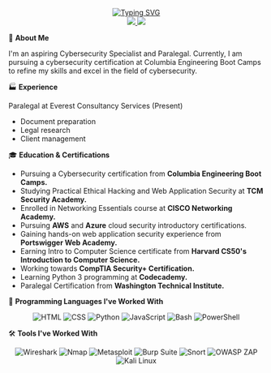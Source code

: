 <p align="center">
<a href="https://github.com/Lodoelama">
    <img src="https://readme-typing-svg.herokuapp.com?font=Times+New+Roman&color=FFD700&size=30&center=true&vCenter=true&multiline=true&width=800&height=150&lines=Lodoe+Lama;Aspiring+Cybersecurity+Specialist+%7C+Paralegal" alt="Typing SVG" />
</a>

<br/>

<a href="https://www.linkedin.com/in/lodoelama/">
    <img src="https://img.shields.io/badge/-Linkedin-0077B5?style=for-the-badge&logo=linkedin&logoColor=white">
</a>
<a href="mailto:lodoelama@gmail.com">
    <img src="https://img.shields.io/badge/-Email-D14836?style=for-the-badge&logo=gmail&logoColor=white">
</a>

<br/> 

</p>

🚀 **About Me** 

I'm an aspiring Cybersecurity Specialist and Paralegal. Currently, I am pursuing a cybersecurity certification at Columbia Engineering Boot Camps to refine my skills and excel in the field of cybersecurity.

🏭 **Experience** 

Paralegal at Everest Consultancy Services (Present)
- Document preparation
- Legal research
- Client management

🎓 **Education & Certifications** 

- Pursuing a Cybersecurity certification from **Columbia Engineering Boot Camps.**
- Studying Practical Ethical Hacking and Web Application Security at **TCM Security Academy.**
- Enrolled in Networking Essentials course at **CISCO Networking Academy.**
- Pursuing **AWS** and **Azure** cloud security introductory certifications.
- Gaining hands-on web application security experience from **Portswigger Web Academy.**
- Earning Intro to Computer Science certificate from **Harvard CS50's Introduction to Computer Science.**
- Working towards **CompTIA Security+ Certification.**
- Learning Python 3 programming at **Codecademy.**
- Paralegal Certification from **Washington Technical Institute.**

🔧 **Programming Languages I've Worked With** 

<p align="center">
<img src="https://img.shields.io/badge/HTML-E34F26?style=for-the-badge&logo=html5&logoColor=white" alt="HTML">
<img src="https://img.shields.io/badge/CSS-1572B6?style=for-the-badge&logo=css3&logoColor=white" alt="CSS">
<img src="https://img.shields.io/badge/Python-3776AB?style=for-the-badge&logo=python&logoColor=white" alt="Python">
<img src="https://img.shields.io/badge/JavaScript-F7DF1E?style=for-the-badge&logo=javascript&logoColor=black" alt="JavaScript">
<img src="https://img.shields.io/badge/Bash-4EAA25?style=for-the-badge&logo=gnu-bash&logoColor=white" alt="Bash">
<img src="https://img.shields.io/badge/PowerShell-5391FE?style=for-the-badge&logo=powershell&logoColor=white" alt="PowerShell">
</p>
    
🛠️ **Tools I've Worked With** 

<p align="center">
<img src="https://img.shields.io/badge/Wireshark-1679A7?style=for-the-badge&logo=wireshark&logoColor=white" alt="Wireshark">
<img src="https://img.shields.io/badge/Nmap-0779A7?style=for-the-badge&logo=nmap&logoColor=white" alt="Nmap">
<img src="https://img.shields.io/badge/Metasploit-000000?style=for-the-badge&logo=metasploit&logoColor=red" alt="Metasploit">
<img src="https://img.shields.io/badge/BurpSuite-FF6400?style=for-the-badge&logo=burpsuite&logoColor=white" alt="Burp Suite">
<img src="https://img.shields.io/badge/Snort-000000?style=for-the-badge&logo=snort&logoColor=yellow" alt="Snort">
<img src="https://img.shields.io/badge/OWASPZAP-000000?style=for-the-badge&logo=owaspzap&logoColor=green" alt="OWASP ZAP">
<img src="https://img.shields.io/badge/KaliLinux-557C94?style=for-the-badge&logo=kalilinux&logoColor=white" alt="Kali Linux">
</p>

